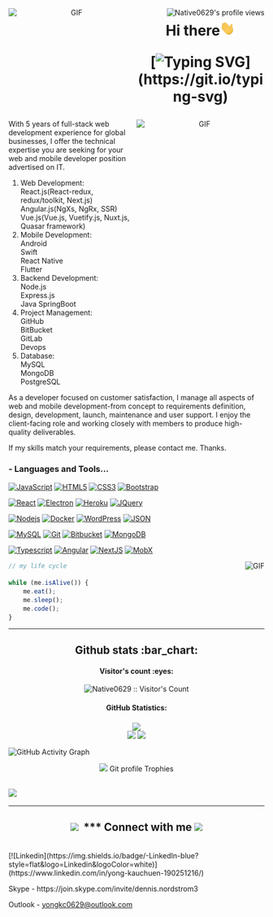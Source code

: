 [<img src="https://komarev.com/ghpvc/?username=Native0629" alt="Native0629's profile views" align="right" />](<a href="https://github.com/Meghna-DAS/github-profile-views-counter">)

<p align="center">
<img alt="GIF" align="left" src="https://github.com/arsentieva/arsentieva/blob/main/code.gif?raw=true" height="200" width="50%" />
</p>

<h1 align="center">Hi there<img src="https://raw.githubusercontent.com/KevinPatel04/KevinPatel04/master/Hi.gif" width="30px">

[![Typing SVG](https://readme-typing-svg.herokuapp.com?font=Architects+Daughter&color=7AF79A&size=30&lines=Hey!+I+am+professional+web+developer;I+am+software+Developer...;)](https://git.io/typing-svg)
</h1>

<p align="center">
<img align="right" alt="GIF" src="https://github.com/abhisheknaiidu/abhisheknaiidu/blob/master/code.gif?raw=true" width="50%" height="200" />
</p>

With 5 years of full-stack web development experience for global businesses, I offer the technical expertise you are seeking for your web and mobile developer position advertised on IT.

1. Web Development: <br />
    React.js(React-redux, redux/toolkit, Next.js) <br /> 
    Angular.js(NgXs, NgRx, SSR) <br /> 
    Vue.js(Vue.js, Vuetify.js, Nuxt.js, Quasar framework) <br /> 
2. Mobile Development: <br />
    Android <br /> 
    Swift <br />
    React Native <br /> 
    Flutter <br /> 
3. Backend Development: <br />
    Node.js <br /> 
    Express.js <br />
    Java SpringBoot <br />
4. Project Management: <br />
    GitHub <br />
    BitBucket <br />
    GitLab <br /> 
    Devops
5. Database: <br />
    MySQL <br />
    MongoDB <br />
    PostgreSQL <br />

As a developer focused on customer satisfaction, I manage all aspects of web and mobile development-from concept to requirements definition, design, development, launch, maintenance and user support.
I enjoy the client-facing role and working closely with members to produce high-quality deliverables.

If my skills match your requirements, please contact me. Thanks.

### - Languages and Tools...

<p align="center">

  [![JavaScript](https://img.shields.io/badge/-JavaScript-black?style=flat&logo=javascript&link=https://github.com/BRdhanani)](https://github.com/BRdhanani) 
  [![HTML5](https://img.shields.io/badge/-HTML5-E34F26?style=flat&logo=html5&logoColor=white&link=https://github.com/BRdhanani)](https://github.com/BRdhanani) 
  [![CSS3](https://img.shields.io/badge/-CSS3-1572B6?style=flat&logo=css3&link=https://github.com/BRdhanani)](https://github.com/BRdhanani) 
  [![Bootstrap](https://img.shields.io/badge/-Bootstrap-563D7C?style=flat&logo=bootstrap&link=https://github.com/BRdhanani)](https://github.com/BRdhanani) 
  
  [![React](https://img.shields.io/badge/-React-black?style=flat&logo=react&link=https://github.com/BRdhanani)](https://github.com/BRdhanani) 
  [![Electron](https://img.shields.io/badge/-Electron-gray?style=flat&logo=electron&link=https://github.com/BRdhanani)](https://github.com/BRdhanani) 
  [![Heroku](https://img.shields.io/badge/-Heroku-gray?style=flat&logo=heroku&link=https://github.com/BRdhanani)](https://github.com/BRdhanani) 
  [![JQuery](https://img.shields.io/badge/-JQuery-blue?style=flat&logo=jquery&link=https://github.com/BRdhanani)](https://github.com/BRdhanani) 
  
  [![Nodejs](https://img.shields.io/badge/-Nodejs-green?style=flat&logo=Node.js&link=https://github.com/BRdhanani)](https://github.com/BRdhanani) 
  [![Docker](https://img.shields.io/badge/-Docker-black?style=flat&logo=docker&link=https://github.com/BRdhanani)](https://github.com/BRdhanani) 
  [![WordPress](https://img.shields.io/badge/-WordPress-blue?style=flat&logo=wordpress&link=https://github.com/BRdhanani)](https://github.com/BRdhanani) 
  [![JSON](https://img.shields.io/badge/-json-02569B?style=flat&logo=json&link=https://github.com/BRdhanani)](https://github.com/BRdhanani)
  
  [![MySQL](https://img.shields.io/badge/-MySQL-black?style=flat&logo=mysql&link=https://github.com/BRdhanani)](https://github.com/BRdhanani)
  [![Git](https://img.shields.io/badge/-Git-black?style=flat&logo=git&link=https://github.com/BRdhanani)](https://github.com/BRdhanani) 
  [![Bitbucket](https://img.shields.io/badge/-Bitbucket-blue?style=flat&logo=bitbucket&link=https://github.com/BRdhanani)](https://github.com/BRdhanani)
  [![MongoDB](https://img.shields.io/badge/-MongoDB-FCA121?style=flat&logo=mongodb&link=https://github.com/BRdhanani)](https://gitlab.com/BRdhanani) 
  
  [![Typescript](https://img.shields.io/badge/-TypeScript-white?style=flat&logo=typescript&link=https://github.com/BRdhanani)](https://github.com/BRdhanani)
  [![Angular](https://img.shields.io/badge/-Angular-red?style=flat&logo=angular&link=https://github.com/BRdhanani)](https://github.com/BRdhanani) 
  [![NextJS](https://img.shields.io/badge/-NextJS-black?style=flat&logo=nextjs&link=https://github.com/BRdhanani)](https://github.com/BRdhanani)
  [![MobX](https://img.shields.io/badge/-MobX-gray?style=flat&logo=mobx&link=https://github.com/BRdhanani)](https://gitlab.com/BRdhanani) 

</p>

<img align="right" alt="GIF" height="100px" src="https://media.giphy.com/media/du3J3cXyzhj75IOgvA/giphy.gif" />

```js
// my life cycle

while (me.isAlive()) {
    me.eat();
    me.sleep();
    me.code();
}
```

---

<h2 align="center">Github stats :bar_chart:</h2>

<h4 align="center">Visitor's count :eyes:</h4>

<p align="center"><img src="https://profile-counter.glitch.me/{Native0629}/count.svg" alt="Native0629 :: Visitor's Count" /></p>


<h4 align="center">GitHub Statistics:</h4>
<p align="center">
  <a href="https://github.com/Native0629">
    <a href="https://github.com/denvercoder1/github-readme-streak-stats" title="Go to Source">
        <img src="https://github-readme-streak-stats.herokuapp.com/?user=Native0629&theme=algolia&currStreakNum=fe8dab&currStreakLabel=fe8dab" align="center" /> 
    </a><br />
    <img height="180em" src="https://github-readme-stats-eight-theta.vercel.app/api?username=Native0629&show_icons=true&theme=algolia&include_all_commits=true&count_private=true"/>
    <img height="180em" src="https://github-readme-stats-eight-theta.vercel.app/api/top-langs/?username=Native0629&layout=compact&langs_count=8&theme=algolia"/>
  </a>
</p>

<p align="centre">
 
![GitHub Activity Graph](https://activity-graph.herokuapp.com/graph?username=Native0629&bg_color=000000&color=4fff67&line=4fff67&point=ffffff&area=true&hide_border=true)  
</p>

<p align="center"><img src="https://media.giphy.com/media/QaMcXSekUWx7aogAUr/giphy.gif" width="30" />&nbsp;Git profile Trophies</p><br>
<img src="https://github-profile-trophy.vercel.app/?username=Native0629&theme=juicyfresh&no-bg=true" />

---

<div  align="center">
  <h2>
    <img src="https://media.giphy.com/media/ObNTw8Uzwy6KQ/giphy.gif" width="30px">
    &nbsp;*** Connect with me 
    <img src='https://raw.githubusercontent.com/ShahriarShafin/ShahriarShafin/main/Assets/handshake.gif' width="100px"> 
  </h2>
  <br />


  <div align="left">
    [![Linkedin](https://img.shields.io/badge/-LinkedIn-blue?style=flat&logo=Linkedin&logoColor=white)](https://www.linkedin.com/in/yong-kauchuen-190251216/)
    <p>
    Skype - https://join.skype.com/invite/dennis.nordstrom3
    </p>
    <p>
    Outlook - <a href="mailto:yongkc0629@outlook.com">yongkc0629@outlook.com</a>
    </p>
  </div>
</div>

